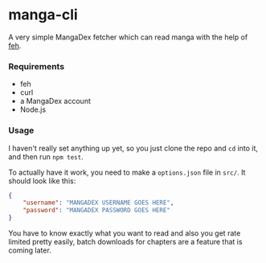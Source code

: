 # manga-cli

A very simple MangaDex fetcher which can read manga with the help of [feh](https://wiki.archlinux.org/title/feh).

### Requirements
- feh
- curl
- a MangaDex account
- Node.js

### Usage
I haven't really set anything up yet, so you just clone the repo and `cd` into
it, and then run `npm test`.

To actually have it work, you need to make a `options.json` file in `src/`. It
should look like this:

```json
{
    "username": "MANGADEX USERNAME GOES HERE",
    "password": "MANGADEX PASSWORD GOES HERE"
}
```

You have to know exactly what you want to read and also you get rate limited
pretty easily, batch downloads for chapters are a feature that is coming later.

